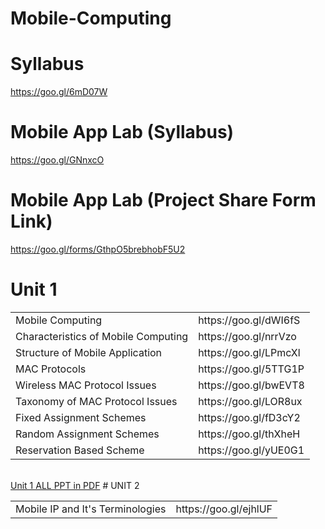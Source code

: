 # Mobile-Computing

# Syllabus
https://goo.gl/6mD07W

# Mobile App Lab (Syllabus)
https://goo.gl/GNnxcO

# Mobile App Lab (Project Share Form Link)
https://goo.gl/forms/GthpO5brebhobF5U2
# Unit 1

<table>
  <tr>
        <td>Mobile Computing</td> 
        <td>https://goo.gl/dWI6fS</td>
  </tr>
  <tr>
        <td>Characteristics of Mobile Computing</td>
        <td>https://goo.gl/nrrVzo</td>
  </tr> 
  <tr>
        <td>Structure of Mobile Application</td>
        <td>https://goo.gl/LPmcXl</td>
  </tr> 
  <tr>
        <td>MAC Protocols</td>
        <td>https://goo.gl/5TTG1P</td>
  </tr>
   <tr>
        <td>Wireless  MAC Protocol  Issues</td>
        <td>https://goo.gl/bwEVT8</td>
  </tr> 
  <tr>
        <td>Taxonomy of MAC Protocol  Issues</td>
        <td>https://goo.gl/LOR8ux</td>
  </tr> 
  
  <tr>
        <td>Fixed Assignment Schemes</td>
        <td>https://goo.gl/fD3cY2</td>
  </tr> 
  <tr>
        <td>Random Assignment Schemes</td>
        <td>https://goo.gl/thXheH</td>
  </tr> 
   <tr>
        <td>Reservation Based Scheme</td>
        <td>https://goo.gl/yUE0G1</td>
  </tr> 
  
</table><br>
<a href="https://goo.gl/qvRaDE">Unit 1 ALL PPT in PDF</a>
<!--
CoCubes -- https://docs.google.com/spreadsheets/d/1VyexYoUmlp4kLSAFUKdrGxqsF-SVAtNWsdqNtCnwCro/edit?usp=sharing
-->
# UNIT 2
<table>
   <tr>
        <td>Mobile IP and It's Terminologies</td>
        <td>https://goo.gl/ejhlUF</td>
  </tr> 
</table>
